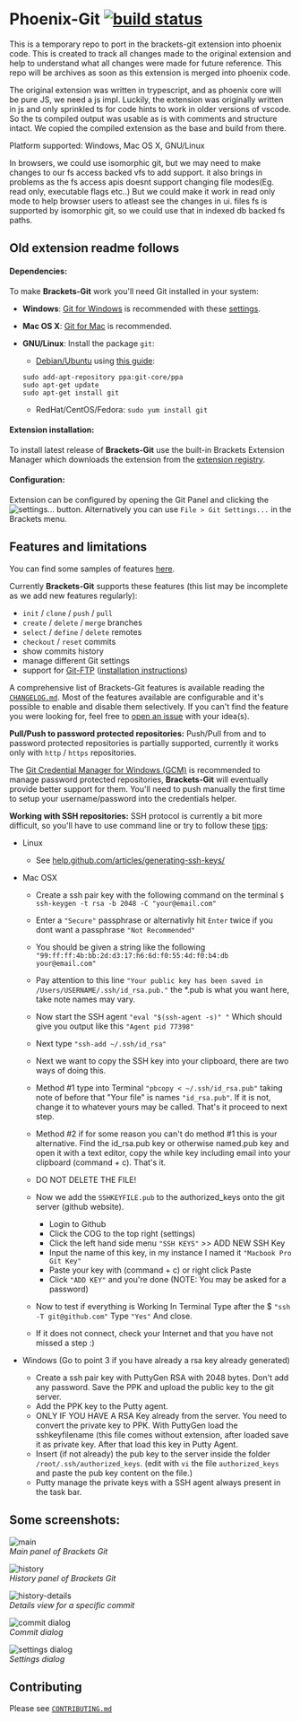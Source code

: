 # Phoenix-Git [![build status](https://travis-ci.org/zaggino/brackets-git.svg?branch=master)](https://travis-ci.org/zaggino/brackets-git)

This is a temporary repo to port in the brackets-git extension into phoenix code. This is created to track
all changes made to the original extension and help to understand what all changes were made for future reference.
This repo will be archives as soon as this extension is merged into phoenix code.

The original extension was written in trypescript, and as phoenix core will be pure JS, we need a js impl. Luckily,
the extension was originally written in js and only sprinkled ts for code hints to work in older versions of vscode.
So the ts compiled output was usable as is with comments and structure intact. We copied the compiled extension
as the base and build from there.

Platform supported: Windows, Mac OS X, GNU/Linux

In browsers, we could use isomorphic git, but we may need to make changes to our fs access backed vfs to add support.
it also brings in problems as the fs access apis doesnt support changing file modes(Eg. read only, executable flags etc..)
But we could make it work in read only mode to help browser users to atleast see the changes in ui.
files fs is supported by isomorphic git, so we could use that in indexed db backed fs paths.

## Old extension readme follows

#### Dependencies:
To make **Brackets-Git** work you'll need Git installed in your system:

- **Windows**: [Git for Windows](http://msysgit.github.io/) is recommended with these [settings](https://raw.github.com/zaggino/brackets-git/master/screenshots/gitInstall.png).
- **Mac OS X**: [Git for Mac](http://git-scm.com/download/mac) is recommended.
- **GNU/Linux**: Install the package `git`:
   - [Debian/Ubuntu](https://launchpad.net/~git-core/+archive/ppa) using [this guide](http://askmetutorials.blogspot.com.au/2014/03/install-git-191-on-ubuntu-linuxmint.html):

   ```
   sudo add-apt-repository ppa:git-core/ppa
   sudo apt-get update
   sudo apt-get install git
   ```

   - RedHat/CentOS/Fedora: `sudo yum install git`

#### Extension installation:
To install latest release of **Brackets-Git** use the built-in Brackets Extension Manager which downloads the extension from the [extension registry](https://brackets-registry.aboutweb.com/).

#### Configuration:
Extension can be configured by opening the Git Panel and clicking the ![settings...][settingsIcon] button.
Alternatively you can use `File > Git Settings...` in the Brackets menu.

## Features and limitations

You can find some samples of features [here](docs/FEATURES.md).

Currently **Brackets-Git** supports these features (this list may be incomplete as we add new features regularly):

- `init` / `clone` / `push` / `pull`
- `create` / `delete` / `merge` branches
- `select` / `define` / `delete` remotes
- `checkout` / `reset` commits
- show commits history
- manage different Git settings
- support for [Git-FTP](http://git-ftp.github.io/git-ftp/) ([installation instructions](docs/GIT-FTP.md))

A comprehensive list of Brackets-Git features is available reading the [`CHANGELOG.md`](CHANGELOG.md).
Most of the features available are configurable and it's possible to enable and disable them selectively.
If you can't find the feature you were looking for, feel free to [open an issue](https://github.com/zaggino/brackets-git/issues) with your idea(s).

**Pull/Push to password protected repositories:**
Push/Pull from and to password protected repositories is partially supported, currently it works only with `http` / `https` repositories.

The [Git Credential Manager for Windows (GCM)](https://github.com/Microsoft/Git-Credential-Manager-for-Windows) is recommended to manage password protected repositories, **Brackets-Git** will eventually provide better support for them.
You'll need to push manually the first time to setup your username/password into the credentials helper.

**Working with SSH repositories:**
SSH protocol is currently a bit more difficult, so you'll have to use command line or try to follow these [tips](https://github.com/zaggino/brackets-git/issues/524):

- Linux
  - See [help.github.com/articles/generating-ssh-keys/](https://help.github.com/articles/generating-ssh-keys/)

- Mac OSX
  - Create a ssh pair key with the following command on the terminal `$ ssh-keygen -t rsa -b 2048 -C "your@email.com"`
  - Enter a `"Secure"` passphrase or alternativly hit `Enter` twice if you dont want a passphrase `"Not Recommended"`
  - You should be given a string like the following `"99:ff:ff:4b:bb:2d:d3:17:h6:6d:f0:55:4d:f0:b4:db your@email.com"`
  - Pay attention to this line `"Your public key has been saved in /Users/USERNAME/.ssh/id_rsa.pub."` the *.pub is what you want here, take note names may vary. 
  - Now start the SSH agent `"eval "$(ssh-agent -s)" "` Which should give you output like this `"Agent pid 77398"`
  - Next type `"ssh-add ~/.ssh/id_rsa"`
  - Next we want to copy the SSH key into your clipboard, there are two ways of doing this.
  - Method #1 type into Terminal `"pbcopy < ~/.ssh/id_rsa.pub"` taking note of before that "Your file" is names `"id_rsa.pub"`. If it is not, change it to whatever yours may be called. That's it proceed to next step.  
  - Method #2 if for some reason you can't do method #1 this is your alternative. Find the id_rsa.pub key or otherwise named.pub key and open it with a text editor, copy the while key including email into your clipboard (command + c). That's it.
  - DO NOT DELETE THE FILE!
  
  - Now we add the `SSHKEYFILE.pub` to the authorized_keys onto the git server (github website).  
    - Login to Github
    - Click the COG to the top right (settings)
    - Click the left hand side menu `"SSH KEYS"` >> ADD NEW SSH Key
    - Input the name of this key, in my instance I named it `"Macbook Pro Git Key"`
    - Paste your key with (command + c) or right click Paste
    - Click `"ADD KEY"` and you're done (NOTE: You may be asked for a password) 
      
  - Now to test if everything is Working In Terminal Type after the $ `"ssh -T git@github.com"` Type `"Yes"` And close.
  - If it does not connect, check your Internet and that you have not missed a step :)

- Windows (Go to point 3 if you have already a rsa key already generated)

  - Create a ssh pair key with PuttyGen RSA with 2048 bytes. Don't add any password. Save the PPK and upload the public key to the git server.
  - Add the PPK key to the Putty agent.
  - ONLY IF YOU HAVE A RSA Key already from the server. You need to convert the private key to PPK. With PuttyGen load the sshkeyfilename (this file comes without extension, after loaded save it as private key. After that load this key in Putty Agent.
  - Insert (if not already) the pub key to the server inside the folder `/root/.ssh/authorized_keys`. (edit with `vi` the file `authorized_keys` and paste the pub key content on the file.)
  - Putty manage the private keys with a SSH agent always present in the task bar.

## Some screenshots:

![main](screenshots/main.jpg)  
*Main panel of Brackets Git*

![history](screenshots/history.jpg)  
*History panel of Brackets Git*

![history-details](screenshots/history-details.jpg)  
*Details view for a specific commit*

![commit dialog](screenshots/commit-dialog.jpg)  
*Commit dialog*

![settings dialog](screenshots/settings-dialog.jpg)  
*Settings dialog*

## Contributing

Please see [`CONTRIBUTING.md`](CONTRIBUTING.md)


[settingsIcon]: https://cloud.githubusercontent.com/assets/5382443/2535525/c0e254b0-b58f-11e3-9be3-9024641e5a2a.png
